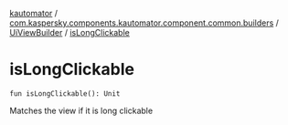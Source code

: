 [kautomator](../../index.md) / [com.kaspersky.components.kautomator.component.common.builders](../index.md) / [UiViewBuilder](index.md) / [isLongClickable](./is-long-clickable.md)

# isLongClickable

`fun isLongClickable(): Unit`

Matches the view if it is long clickable

